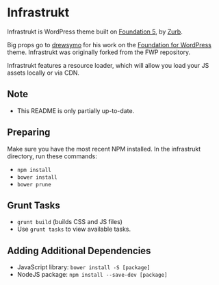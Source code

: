 # Infrastrukt

Infrastrukt is WordPress theme built on [Foundation 5](http://foundation.zurb.com/), by [Zurb](http://zurb.com/).

Big props go to [drewsymo](http://github.com/drewsymo/) for his work on the [Foundation for WordPress](https://github.com/drewsymo/Foundation) theme. Infrastrukt was originally forked from the FWP repository.

Infrastrukt features a resource loader, which will allow you load your JS assets locally or via CDN.

## Note
- This README is only partially up-to-date.


## Preparing
Make sure you have the most recent NPM installed.
In the infrastrukt directory, run these commands:

- `npm install`
- `bower install`
- `bower prune`

## Grunt Tasks
- `grunt build` (builds CSS and JS files)
- Use `grunt tasks` to view available tasks.

## Adding Additional Dependencies
- JavaScript library: `bower install -S [package]`
- NodeJS package: `npm install --save-dev [package]`
